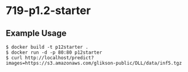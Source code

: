 # 719-p1.2-starter
## Example Usage
```
$ docker build -t p12starter .
$ docker run -d -p 80:80 p12starter
$ curl http://localhost/predict?images=https://s3.amazonaws.com/glikson-public/DLL/data/inf5.tgz
```
